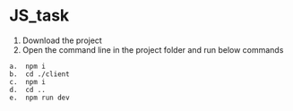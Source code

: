 # JS_task

1.	Download the project
2.	Open the command line in the project folder and run below commands
```
a.	npm i
b.	cd ./client
c.	npm i
d.	cd ..
e.	npm run dev
```
